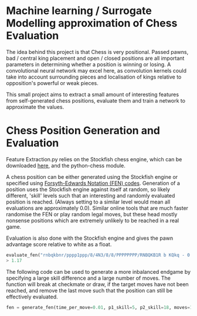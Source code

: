 # Machine learning / Surrogate Modelling approximation of Chess Evaluation

The idea behind this project is that Chess is very positional. Passed pawns, bad / central king placement and open / closed positions are all important parameters in determining whether a position is winning or losing.
A convolutional neural network may excel here, as convolution kernels could take into account surrounding pieces and localisation of kings relative to opposition's powerful or weak pieces.

This small project aims to extract a small amount of interesting features from self-generated chess positions, evaluate them and train a network to approximate the values.

# Chess Position Generation and Evaluation
Feature Extraction.py relies on the Stockfish chess engine, which can be downloaded [here](https://stockfishchess.org/download/), and the python-chess module.

A chess position can be either generated using the Stockfish engine or specified using [Forsyth-Edwards Notation (FEN) codes](https://en.wikipedia.org/wiki/Forsyth%E2%80%93Edwards_Notation).
Generation of a position uses the Stockfish engine against itself at random, so likely different, 'skill' levels such that an interesting and randomly evaluated position is reached. (Always setting to a similar level would mean all evaluations are approximately 0.0).
Similar online tools that are much faster randomise the FEN or play random legal moves, but these head mostly nonsense positions which are extremely unlikely to be reached in a real game.

Evaluation is also done with the Stockfish engine and gives the pawn advantage score relative to white as a float.
```python
evaluate_fen("rnbqkbnr/pppp1ppp/8/4N3/8/8/PPPPPPPP/RNBQKB1R b KQkq - 0 2")
> 1.17
```
The following code can be used to generate a more inbalanced endgame by specifying a large skill difference and a large number of moves.
The function will break at checkmate or draw, if the target moves have not been reached, and remove the last move such that the position can still be effectively evaluated.
```python
fen = generate_fen(time_per_move=0.01, p1_skill=5, p2_skill=18, moves=100)
```

